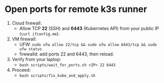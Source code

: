 # Open ports for remote k3s runner

1) Cloud firewall:
   - Allow TCP **22** (SSH) and **6443** (Kubernetes API) from your public IP (`curl ifconfig.me`).
2) VM firewall:
   - UFW: `sudo ufw allow 22/tcp && sudo ufw allow 6443/tcp && sudo ufw status`
   - firewalld: add ports 22 and 6443, then reload.
3) Verify from your laptop:
   - `bash scripts/wait_for_ports.sh <IP> 22 6443`
4) Proceed:
   - `bash scripts/fix_kube_and_apply.sh`

